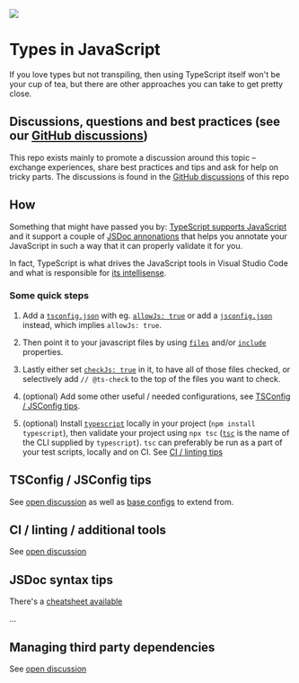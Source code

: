 ![](https://repository-images.githubusercontent.com/319930104/97292a80-409e-11eb-80f1-577cf14431cb)

# Types in JavaScript

If you love types but not transpiling, then using TypeScript itself won't be your cup of tea, but there are other approaches you can take to get pretty close.

## Discussions, questions and best practices (see our [GitHub discussions](https://github.com/voxpelli/types-in-js/discussions))

This repo exists mainly to promote a discussion around this topic – exchange experiences, share best practices and tips and ask for help on tricky parts. The discussions is found in the [GitHub discussions](https://github.com/voxpelli/types-in-js/discussions) of this repo

## How

Something that might have passed you by: [TypeScript supports JavaScript](https://www.typescriptlang.org/docs/handbook/intro-to-js-ts.html) and it support a couple of [JSDoc annonations](https://www.typescriptlang.org/docs/handbook/jsdoc-supported-types.html) that helps you annotate your JavaScript in such a way that it can properly validate it for you.

In fact, TypeScript is what drives the JavaScript tools in Visual Studio Code and what is responsible for [its intellisense](https://code.visualstudio.com/docs/nodejs/working-with-javascript#_intellisense).

### Some quick steps

1. Add a [`tsconfig.json`](https://www.typescriptlang.org/docs/handbook/tsconfig-json.html) with eg. [`allowJs: true`](https://www.typescriptlang.org/tsconfig#allowJs) or add a [`jsconfig.json`](https://code.visualstudio.com/docs/languages/jsconfig) instead, which implies `allowJs: true`.

2. Then point it to your javascript files by using [`files`](https://www.typescriptlang.org/tsconfig#files) and/or [`include`](https://www.typescriptlang.org/tsconfig#include) properties.

3. Lastly either set [`checkJs: true`](https://www.typescriptlang.org/tsconfig#checkJs) in it, to have all of those files checked, or selectively add `// @ts-check` to the top of the files you want to check.

4. (optional) Add some other useful / needed configurations, see [TSConfig / JSConfig tips](#tsconfig--jsconfig-tips).

4. (optional) Install [`typescript`](https://www.npmjs.com/package/typescript) locally in your project (`npm install typescript`), then validate your project using `npx tsc` ([`tsc`](https://www.typescriptlang.org/docs/handbook/compiler-options.html) is the name of the CLI supplied by `typescript`). `tsc` can preferably be run as a part of your test scripts, locally and on CI. See [CI / linting tips](#ci--linting--additional-tools)

## TSConfig / JSConfig tips

See [open discussion](https://github.com/voxpelli/types-in-js/discussions/2) as well as [base configs](https://www.typescriptlang.org/docs/handbook/tsconfig-json.html#tsconfig-bases) to extend from.

## CI / linting / additional tools

See [open discussion](https://github.com/voxpelli/types-in-js/discussions/3)

## JSDoc syntax tips

There's a [cheatsheet available](https://devhints.io/jsdoc)

...

## Managing third party dependencies

See [open discussion](https://github.com/voxpelli/types-in-js/discussions/7)

